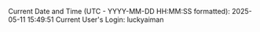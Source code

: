 Current Date and Time (UTC - YYYY-MM-DD HH:MM:SS formatted): 2025-05-11 15:49:51
Current User's Login: luckyaiman
